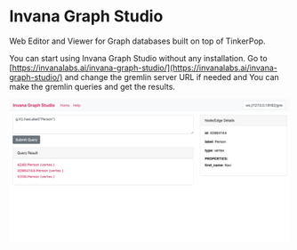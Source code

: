 # Invana Graph Studio

Web Editor and Viewer for Graph databases built on top of TinkerPop.

You can start using Invana Graph Studio without any installation. Go to
[https://invanalabs.ai/invana-graph-studio/](https://invanalabs.ai/invana-graph-studio/) and change
the gremlin server URL if needed and You can make the gremlin queries and get the results.


![Screen shot](./docs/screenshot-1.png)

